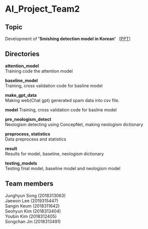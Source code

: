 # AI_Project_Team2

## Topic

Development of <b>'Smishing detection model in Korean' </b>  &nbsp; [[PPT](https://github.com/AIProject2023/AI_Project_Team2/blob/main/presentation/Final%20Team%20Presentation_Team2.pptx)]

## Directories

<b>attention_model</b>
<br>Training code the attention model

<b>baseline_model</b>
<br>Training, cross validation code for basline model

<b>make_gpt_data</b>
<br>Making web(Chat gpt) generated spam data into csv file.

<b>model</b>
Training, cross validation code for basline model

<b>pre_neologism_detect</b>
<br>Neologism detecting using ConcepNet, making neologism dictionary

<b>preprocess, statistics</b>
<br>Data preprocess and statistics

<b>result</b>
<br>Results for model, baseline, neologism dictionary

<b>testing_models</b>
<br>Testing final model, baseline model and neologism model

## Team members

Junghyun Song (2018313063) <br>
Jaewon Lee (2019315447) <br>
Sangin Keum (2018311642) <br>
Seohyun Kim (2018313404) <br>
Youbin Kim (2018312405) <br>
Songchan Jin (2018313491) <br>
